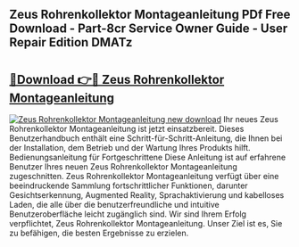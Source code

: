 ## Zeus Rohrenkollektor Montageanleitung PDf Free Download - Part-8cr Service Owner Guide - User Repair Edition DMATz

# <h2><a href="http://df76f3l.blite.top/?on=Zeus+Rohrenkollektor+Montageanleitung">🔗Download 👉🔴 Zeus Rohrenkollektor Montageanleitung</a></h2>

[![Zeus Rohrenkollektor Montageanleitung new download](https://i.imgur.com/lujVjoI.png)](http://df76f3l.blite.top/?on=Zeus+Rohrenkollektor+Montageanleitung)
Ihr neues Zeus Rohrenkollektor Montageanleitung ist jetzt einsatzbereit. Dieses Benutzerhandbuch enthält eine Schritt-für-Schritt-Anleitung, die Ihnen bei der Installation, dem Betrieb und der Wartung Ihres Produkts hilft. Bedienungsanleitung für Fortgeschrittene Diese Anleitung ist auf erfahrene Benutzer Ihres neuen Zeus Rohrenkollektor Montageanleitung zugeschnitten. Zeus Rohrenkollektor Montageanleitung verfügt über eine beeindruckende Sammlung fortschrittlicher Funktionen, darunter Gesichtserkennung, Augmented Reality, Sprachaktivierung und kabelloses Laden, die alle über die benutzerfreundliche und intuitive Benutzeroberfläche leicht zugänglich sind. Wir sind Ihrem Erfolg verpflichtet, Zeus Rohrenkollektor Montageanleitung. Unser Ziel ist es, Sie zu befähigen, die besten Ergebnisse zu erzielen.
